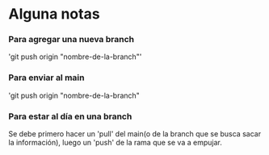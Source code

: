 # Alguna notas

### Para agregar una nueva branch

'git push origin "nombre-de-la-branch"'

### Para enviar al main 

'git push origin "nombre-de-la-branch"


### Para estar al día en una branch

Se debe primero hacer un 'pull' del main(o de la branch que se busca sacar la información), luego un 'push' de la rama que se va a empujar.


